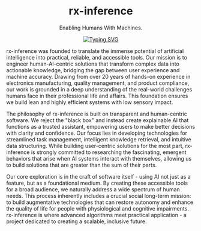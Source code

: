 <div align="center">

# rx-inference

Enabling Humans With Machines.
  
[![Typing SVG](https://readme-typing-svg.demolab.com?font=Fira+Code&duration=4800&pause=900&color=D90042&width=435&lines=%E2%A0%95%E2%A0%AE%E2%A0%99%E2%A0%B2%E2%A0%8D%E2%A0%AF%E2%A0%BB%E2%A0%A1%E2%A0%8B%E2%A0%BA%E2%A0%A7%E2%A0%AA%E2%A0%90%E2%A0%B8%E2%A0%91%E2%A0%A6%E2%A0%B3%E2%A0%85%E2%A0%AC%E2%A0%B4%E2%A0%A8%E2%A0%97%E2%A0%BC%E2%A0%94%E2%A0%B1%E2%A0%8A%E2%A0%BD%E2%A0%86%E2%A0%A3%E2%A0%B7%E2%A0%8E%E2%A0%AB%E2%A0%B5%E2%A0%89%E2%A0%B0%E2%A0%9E%E2%A0%A2%E2%A0%8F%E2%A0%AD%E2%A0%81%E2%A0%B9%E2%A0%93%E2%A0%A4%E2%A0%B6%E2%A0%8B%E2%A0%AF%E2%A0%BB%E2%A0%96%E2%A0%AA%E2%A0%BE%E2%A0%83%E2%A0%A5%E2%A0%B2%E2%A0%8D%E2%A0%A1%E2%A0%B8%E2%A0%90%E2%A0%A7%E2%A0%BA%E2%A0%92%E2%A0%AE%E2%A0%99%E2%A0%95%E2%A0%BF%E2%A0%87%E2%A0%9B%E2%A0%B3)](https://git.io/typing-svg)

</div>

rx-inference was founded to translate the immense potential of artificial intelligence into practical, reliable, and accessible tools. Our mission is to engineer human-AI-centric solutions that transform complex data into actionable knowledge, bridging the gap between user experience and machine accuracy. Drawing from over 20 years of hands-on experience in electronics manufacturing, quality management, and product compliance, our work is grounded in a deep understanding of the real-world challenges humans face in their professional life and affairs. This foundation ensures we build lean and highly efficient systems with low sensory impact.

The philosophy of rx-inference is built on transparent and human-centric software. We reject the "black box" and instead create explainable AI that functions as a trusted assistant, empowering users to make better decisions with clarity and confidence. Our focus lies in developing technologies for streamlined task management, intelligent knowledge retrieval, and intuitive data structuring. While building user-centric solutions for the most part, rx-inference is strongly committed to researching the fascinating, emergent behaviors that arise when AI systems interact with themselves, allowing us to build solutions that are greater than the sum of their parts.

Our core exploration is in the craft of software itself - using AI not just as a feature, but as a foundational medium. By creating these accessible tools for a broad audience, we naturally address a wide spectrum of human needs. This process inherently includes a crucial social long-term mission: to build augmentative technologies that can restore autonomy and enhance the quality of life for people with physiological and cognitive impairments. rx-inference is where advanced algorithms meet practical application - a project dedicated to creating a scalable, inclusive future.